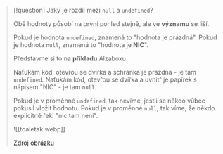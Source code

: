 >[!question] Jaký je rozdíl mezi `null` a `undefined`?
>
>Obě hodnoty působí na první pohled stejně, ale ve **významu** se liší.
>
>Pokud je hodnota `undefined`, znamená to "hodnota je prázdná".
>Pokud je hodnota `null`, znamená to "hodnota je **NIC**".
>
>Představme si to na **příkladu** Alzaboxu.
>
>Naťukám kód, otevřou se dvířka a schránka je prázdná - je tam `undefined`.
>Naťukám kód, otevřou se dvířka a uvnitř je papírek s nápisem "NIC" - je tam `null`.
>
>Pokud je v proměnné `undefined`, tak nevíme, jestli se někdo vůbec pokusil vložit hodnotu.
>Pokud je v proměnné `null`, tak víme, že někdo explicitně řekl "nic tam není".
>
>![[toaletak.webp]]
>
>[Zdroj obrázku](https://adamjedlicka.notion.site/Meme-ka-3458e0f7a1c3431bbf231e3a52550552#7e963e73ba1e48438c503440f69aee70)

